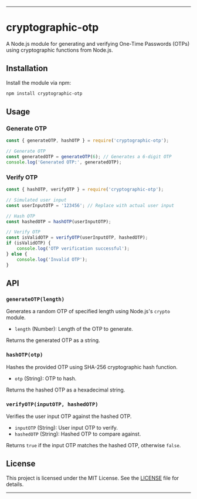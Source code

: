 
---

# cryptographic-otp

A Node.js module for generating and verifying One-Time Passwords (OTPs) using cryptographic functions from Node.js.

## Installation

Install the module via npm:

```bash
npm install cryptographic-otp
```

## Usage

### Generate OTP

```javascript
const { generateOTP, hashOTP } = require('cryptographic-otp');

// Generate OTP
const generatedOTP = generateOTP(6); // Generates a 6-digit OTP
console.log('Generated OTP:', generatedOTP);
```

### Verify OTP

```javascript
const { hashOTP, verifyOTP } = require('cryptographic-otp');

// Simulated user input
const userInputOTP = '123456'; // Replace with actual user input

// Hash OTP
const hashedOTP = hashOTP(userInputOTP);

// Verify OTP
const isValidOTP = verifyOTP(userInputOTP, hashedOTP);
if (isValidOTP) {
    console.log('OTP verification successful');
} else {
    console.log('Invalid OTP');
}
```

## API

### `generateOTP(length)`

Generates a random OTP of specified length using Node.js's `crypto` module.

- `length` (Number): Length of the OTP to generate.

Returns the generated OTP as a string.

### `hashOTP(otp)`

Hashes the provided OTP using SHA-256 cryptographic hash function.

- `otp` (String): OTP to hash.

Returns the hashed OTP as a hexadecimal string.

### `verifyOTP(inputOTP, hashedOTP)`

Verifies the user input OTP against the hashed OTP.

- `inputOTP` (String): User input OTP to verify.
- `hashedOTP` (String): Hashed OTP to compare against.

Returns `true` if the input OTP matches the hashed OTP, otherwise `false`.

## License

This project is licensed under the MIT License. See the [LICENSE](LICENSE) file for details.

---
